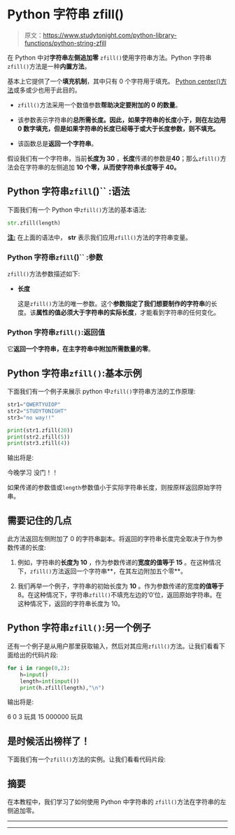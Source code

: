 # Python 字符串 zfill()

> 原文：<https://www.studytonight.com/python-library-functions/python-string-zfill>

在 Python 中对**字符串左侧追加零** `zfill()`使用字符串方法。Python 字符串`zfill()`方法是一种**内置方法**。

基本上它提供了一个**填充机制**，其中只有 0 个字符用于填充。 [Python center()方法](https://www.studytonight.com/python-library-functions/python-string-center)或多或少也用于此目的。

*   `zfill()`方法采用一个数值参数**帮助决定要附加的 0 的数量**。

*   该参数表示字符串的**总所需长度。因此，如果字符串的长度小于，则在左边用 0 数字填充，但是如果字符串的长度已经等于或大于长度参数，则不填充。**

*   该函数总是**返回一个字符串**。

假设我们有一个字符串，当前**长度为 30** ，**长度**传递的参数是**40**；那么`zfill()`方法会在字符串的左侧追加 **10 个零，从而使字符串长度等于 40。**

## Python 字符串`zfill`()`` :语法

下面我们有一个 Python 中`zfill()`方法的基本语法:

```py
str.zfill(length)
```

<u>**注:**</u> 在上面的语法中， **str** 表示我们应用`zfill()`方法的字符串变量。

### Python 字符串`zfill`()`` :参数

`zfill()`方法参数描述如下:

*   **长度**

    这是`zfill()`方法的唯一参数。这个**参数指定了我们想要制作的字符串**的长度。该**属性的值必须大于字符串的实际长度**，才能看到字符串的任何变化。

### Python 字符串`zfill()`:返回值

它**返回一个字符串，在主字符串中附加所需数量的零**。

## Python 字符串`zfill()`:基本示例

下面我们有一个例子来展示 python 中`zfill()`字符串方法的工作原理:

```py
str1="QWERTYUIOP"
str2="STUDYTONIGHT"
str3="no way!!"

print(str1.zfill(20))
print(str2.zfill(5))
print(str3.zfill(4))
```

输出将是:

今晚学习
没门！！

如果传递的参数值或`length`参数值小于实际字符串长度，则按原样返回原始字符串。

## 需要记住的几点

此方法返回左侧附加了 0 的字符串副本。将返回的字符串长度完全取决于作为参数传递的长度:

1.  例如，字符串的**长度为 10** ，作为参数传递的**宽度的值等于 15** 。在这种情况下，`zfill()`方法返回一个字符串**，在其左边附加五个零**。

2.  我们再举一个例子，字符串的初始长度为 **10** 。作为参数传递的宽度**的值等于** 8。在这种情况下，字符串`zfill()`不填充左边的‘0’位，返回原始字符串。在这种情况下，返回的字符串长度为 10。

## Python 字符串`zfill()`:另一个例子

还有一个例子是从用户那里获取输入，然后对其应用`zfill()`方法。让我们看看下面给出的代码片段:

```py
for i in range(0,2):
    h=input()
    length=int(input())
    print(h.zfill(length),"\n")
```

输出将是:

6
0
3
玩具
15
000000 玩具

## 是时候活出榜样了！

下面我们有一个`zfill()`方法的实例。让我们看看代码片段:

## 摘要

在本教程中，我们学习了如何使用 Python 中字符串的 `zfill()`方法在字符串的左侧追加零。

* * *

* * *